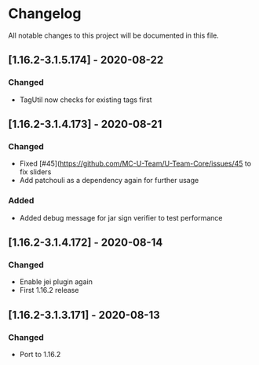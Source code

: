 # Changelog
All notable changes to this project will be documented in this file.

## [1.16.2-3.1.5.174] - 2020-08-22
### Changed
 - TagUtil now checks for existing tags first

## [1.16.2-3.1.4.173] - 2020-08-21
### Changed
 - Fixed [#45](https://github.com/MC-U-Team/U-Team-Core/issues/45 to fix sliders
 - Add patchouli as a dependency again for further usage
 
### Added
 - Added debug message for jar sign verifier to test performance

## [1.16.2-3.1.4.172] - 2020-08-14
### Changed
 - Enable jei plugin again
 - First 1.16.2 release

## [1.16.2-3.1.3.171] - 2020-08-13
### Changed
 - Port to 1.16.2
